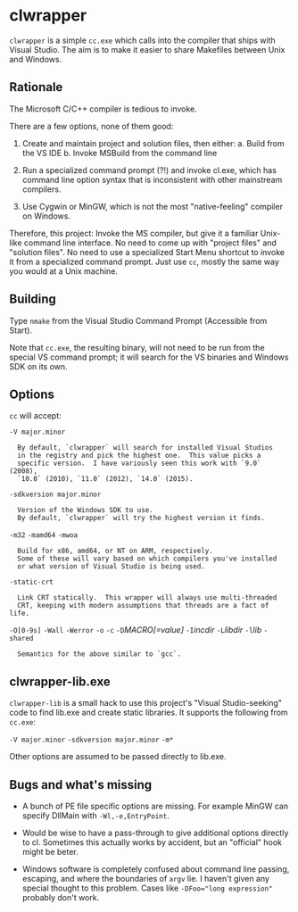 # clwrapper #

`clwrapper` is a simple `cc.exe` which calls into the compiler that
ships with Visual Studio.  The aim is to make it easier to share
Makefiles between Unix and Windows.

## Rationale ##

The Microsoft C/C++ compiler is tedious to invoke.

There are a few options, none of them good:

  1. Create and maintain project and solution files, then either:
     a. Build from the VS IDE
     b. Invoke MSBuild from the command line

  2. Run a specialized command prompt (?!) and invoke cl.exe, which
     has command line option syntax that is inconsistent with other
     mainstream compilers. 

  3. Use Cygwin or MinGW, which is not the most "native-feeling" compiler
     on Windows.

Therefore, this project: Invoke the MS compiler, but give it a familiar
Unix-like command line interface.  No need to come up with "project
files" and "solution files".  No need to use a specialized Start Menu
shortcut to invoke it from a specialized command prompt.  Just use `cc`,
mostly the same way you would at a Unix machine.

## Building ##

Type `nmake` from the Visual Studio Command Prompt (Accessible from
Start).

Note that `cc.exe`, the resulting binary, will not need to be run
from the special VS command prompt; it will search for the VS binaries
and Windows SDK on its own.

## Options ##

`cc` will accept:

   `-V major.minor`

      By default, `clwrapper` will search for installed Visual Studios
      in the registry and pick the highest one.  This value picks a
      specific version.  I have variously seen this work with `9.0` (2008),
      `10.0` (2010), `11.0` (2012), `14.0` (2015).

   `-sdkversion major.minor`

      Version of the Windows SDK to use.
      By default, `clwrapper` will try the highest version it finds.

   `-m32`
   `-mamd64`
   `-mwoa`

      Build for x86, amd64, or NT on ARM, respectively.
      Some of these will vary based on which compilers you've installed
      or what version of Visual Studio is being used.

   `-static-crt`

      Link CRT statically.  This wrapper will always use multi-threaded
      CRT, keeping with modern assumptions that threads are a fact of life.

   `-O[0-9s]`
   `-Wall`
   `-Werror`
   `-o`
   `-c`
   `-D`*MACRO[=value]*
   `-I`*incdir*
   `-L`*libdir*
   `-l`*lib*
   `-shared`

      Semantics for the above similar to `gcc`.

## clwrapper-lib.exe ##

`clwrapper-lib` is a small hack to use this project's "Visual Studio-seeking"
code to find lib.exe and create static libraries.  It supports the following
from `cc.exe`:

   `-V major.minor`
   `-sdkversion major.minor`
   `-m*`

Other options are assumed to be passed directly to lib.exe.

## Bugs and what's missing ##

* A bunch of PE file specific options are missing.  For example MinGW can
specify DllMain with `-Wl,-e,EntryPoint`.

* Would be wise to have a pass-through to give additional options directly to
cl.  Sometimes this actually works by accident, but an "official" hook might
be beter.

* Windows software is completely confused about command line passing, escaping,
and where the boundaries of `argv` lie.  I haven't given any special thought
to this problem.  Cases like `-DFoo="long expression"` probably don't work.
